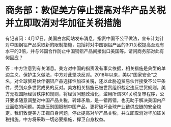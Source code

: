 # 商务部：敦促美方停止提高对华产品关税 并立即取消对华加征关税措施

有记者问：4月17日，美国白宫网站发布消息，指责中国不公平做法，宣布计划针对中国钢铝产品采取新的限制措施，包括将对中国钢铝产品的301关税提高至现有水平的3倍，并与邻国合作防止中国钢铝产品间接出口美国等。请问商务部对此有何回应？

答：中方注意到有关消息。美方对中国的指责没有事实依据，相关措施是典型的单边主义、保护主义做法，中方对此坚决反对。2018年以来，美以“国家安全”之名，对全球贸易伙伴钢铝产品选择性加征关税，还以此胁迫贸易伙伴接受不公平条件，受到众多世贸成员的反对。美方相关措施已被世贸组织裁定违反世贸规则。美方无视国际经贸秩序和规则，将经贸问题政治化，滥用所谓301关税复审程序，公开要求随意调整对中国产品关税，转嫁矛盾，是一错再错，也无助于解决美国内产业面临的问题。美施压别国限制中国产品，更将破坏全球产业链供应链的安全稳定。我们敦促美方正视自身问题，停止提高对华产品关税，并立即取消对华加征关税措施。中方将采取一切必要措施，捍卫自身权益。


